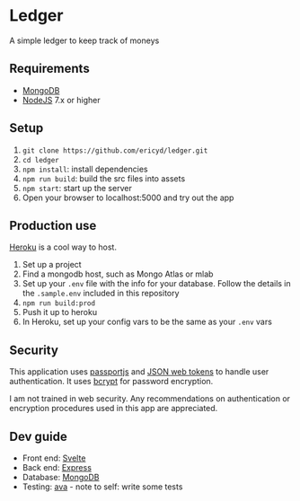 # Ledger

A simple ledger to keep track of moneys

## Requirements

* [MongoDB]
* [NodeJS] 7.x or higher

## Setup

1. `git clone https://github.com/ericyd/ledger.git`
2. `cd ledger`
3. `npm install`: install dependencies
4. `npm run build`: build the src files into assets
5. `npm start`: start up the server
6. Open your browser to localhost:5000 and try out the app

## Production use

[Heroku] is a cool way to host.

1. Set up a project
2. Find a mongodb host, such as Mongo Atlas or mlab
3. Set up your `.env` file with the info for your database.  Follow the details in the `.sample.env` included in this repository
4. `npm run build:prod`
5. Push it up to heroku
6. In Heroku, set up your config vars to be the same as your `.env` vars

## Security

This application uses [passportjs] and [JSON web tokens] to handle user authentication.
It uses [bcrypt] for password encryption.

I am not trained in web security.
Any recommendations on authentication or encryption procedures used in this app are appreciated.

## Dev guide

* Front end: [Svelte]
* Back end: [Express]
* Database: [MongoDB]
* Testing: [ava] - note to self: write some tests

<!--References-->
[MongoDB]: https://www.mongodb.com/
[NodeJS]: https://nodejs.org/en/
[Heroku]: https://www.heroku.com
[Svelte]: http://svelte.technology
[Express]: http://expressjs.com/
[ava]: https://github.com/avajs/ava
[passportjs]: http://passportjs.org/
[JSON web tokens]: https://www.npmjs.com/package/passport-jwt
[bcrypt]: https://github.com/kelektiv/node.bcrypt.js